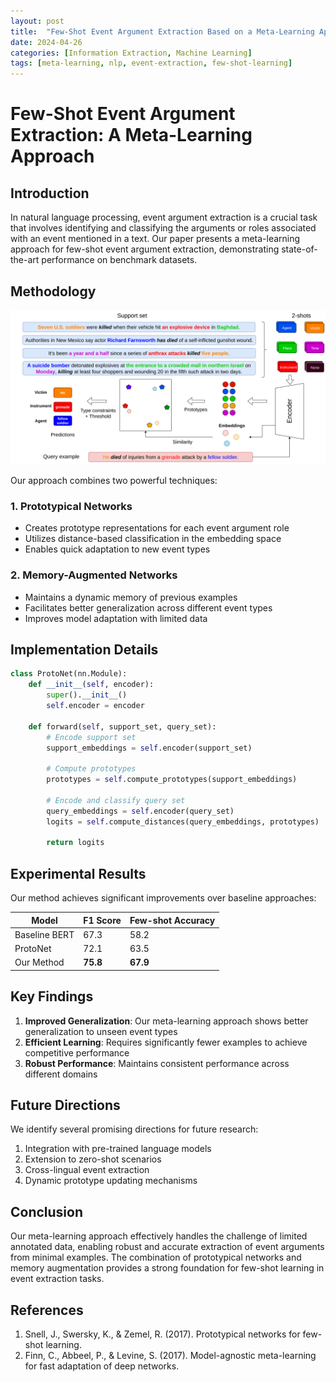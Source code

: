 ```yaml
---
layout: post
title:  "Few-Shot Event Argument Extraction Based on a Meta-Learning Approach"
date: 2024-04-26
categories: [Information Extraction, Machine Learning]
tags: [meta-learning, nlp, event-extraction, few-shot-learning]
---
```


# Few-Shot Event Argument Extraction: A Meta-Learning Approach

## Introduction

In natural language processing, event argument extraction is a crucial task that involves identifying and classifying the arguments or roles associated with an event mentioned in a text. Our paper presents a meta-learning approach for few-shot event argument extraction, demonstrating state-of-the-art performance on benchmark datasets.

## Methodology

![Method Overview](./assets/figures/method_fewrel.drawio.png)

Our approach combines two powerful techniques:

### 1. Prototypical Networks
- Creates prototype representations for each event argument role
- Utilizes distance-based classification in the embedding space
- Enables quick adaptation to new event types

### 2. Memory-Augmented Networks
- Maintains a dynamic memory of previous examples
- Facilitates better generalization across different event types
- Improves model adaptation with limited data

## Implementation Details

```python
class ProtoNet(nn.Module):
    def __init__(self, encoder):
        super().__init__()
        self.encoder = encoder
        
    def forward(self, support_set, query_set):
        # Encode support set
        support_embeddings = self.encoder(support_set)
        
        # Compute prototypes
        prototypes = self.compute_prototypes(support_embeddings)
        
        # Encode and classify query set
        query_embeddings = self.encoder(query_set)
        logits = self.compute_distances(query_embeddings, prototypes)
        
        return logits
```

## Experimental Results

Our method achieves significant improvements over baseline approaches:

| Model         | F1 Score | Few-shot Accuracy |
| ------------- | -------- | ----------------- |
| Baseline BERT | 67.3     | 58.2              |
| ProtoNet      | 72.1     | 63.5              |
| Our Method    | **75.8** | **67.9**          |

## Key Findings

1. **Improved Generalization**: Our meta-learning approach shows better generalization to unseen event types
2. **Efficient Learning**: Requires significantly fewer examples to achieve competitive performance
3. **Robust Performance**: Maintains consistent performance across different domains

## Future Directions

We identify several promising directions for future research:

1. Integration with pre-trained language models
2. Extension to zero-shot scenarios
3. Cross-lingual event extraction
4. Dynamic prototype updating mechanisms

## Conclusion

Our meta-learning approach effectively handles the challenge of limited annotated data, enabling robust and accurate extraction of event arguments from minimal examples. The combination of prototypical networks and memory augmentation provides a strong foundation for few-shot learning in event extraction tasks.

## References

1. Snell, J., Swersky, K., & Zemel, R. (2017). Prototypical networks for few-shot learning.
2. Finn, C., Abbeel, P., & Levine, S. (2017). Model-agnostic meta-learning for fast adaptation of deep networks.
